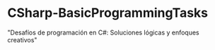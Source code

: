 # CSharp-BasicProgrammingTasks
"Desafíos de programación en C#: Soluciones lógicas y enfoques creativos"
